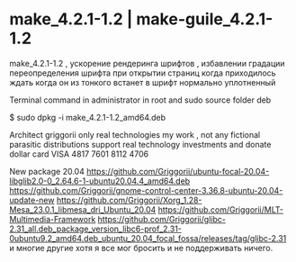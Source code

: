 # make_4.2.1-1.2 | make-guile_4.2.1-1.2
make_4.2.1-1.2 , ускорение рендеринга шрифтов , избавлении градации переопределения шрифта при открытии страниц когда приходилось ждать когда он из тонкого встанет в шрифт нормально уплотненный

Terminal command in administrator in root and sudo source folder deb

$ sudo dpkg -i make_4.2.1-1.2_amd64.deb

Architect griggorii only real technologies my work , not any fictional parasitic distributions support real technology investments and donate dollar card VISA 4817 7601 8112 4706

New package 20.04 https://github.com/Griggorii/ubuntu-focal-20.04-libglib2.0-0_2.64.6-1-ubuntu20.04.4_amd64.deb https://github.com/Griggorii/gnome-control-center-3.36.8-ubuntu-20.04-update-new https://github.com/Griggorii/Xorg_1.28-Mesa_23.0.1_libmesa_dri_Ubuntu_20.04 https://github.com/Griggorii/MLT-Multimedia-Framework https://github.com/Griggorii/glibc-2.31_all.deb_package_version_libc6-prof_2.31-0ubuntu9.2_amd64.deb_ubuntu_20.04_focal_fossa/releases/tag/glibc-2.31 и многие другие хотя я все мог бросить и не поддерживать ничего.
